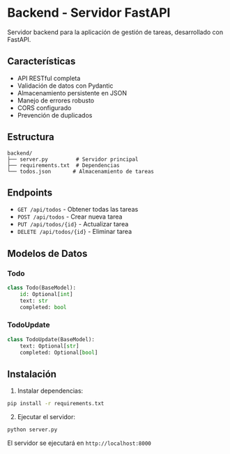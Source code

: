 # Backend - Servidor FastAPI

Servidor backend para la aplicación de gestión de tareas, desarrollado con FastAPI.

## Características

- API RESTful completa
- Validación de datos con Pydantic
- Almacenamiento persistente en JSON
- Manejo de errores robusto
- CORS configurado
- Prevención de duplicados

## Estructura

```
backend/
├── server.py         # Servidor principal
├── requirements.txt  # Dependencias
└── todos.json       # Almacenamiento de tareas
```

## Endpoints

- `GET /api/todos` - Obtener todas las tareas
- `POST /api/todos` - Crear nueva tarea
- `PUT /api/todos/{id}` - Actualizar tarea
- `DELETE /api/todos/{id}` - Eliminar tarea

## Modelos de Datos

### Todo
```python
class Todo(BaseModel):
    id: Optional[int]
    text: str
    completed: bool
```

### TodoUpdate
```python
class TodoUpdate(BaseModel):
    text: Optional[str]
    completed: Optional[bool]
```

## Instalación

1. Instalar dependencias:
```bash
pip install -r requirements.txt
```

2. Ejecutar el servidor:
```bash
python server.py
```

El servidor se ejecutará en `http://localhost:8000` 